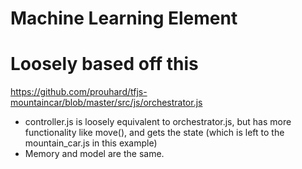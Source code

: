 # Machine Learning Element 

# Loosely based off this
https://github.com/prouhard/tfjs-mountaincar/blob/master/src/js/orchestrator.js

- controller.js is loosely equivalent to orchestrator.js, but has more functionality
like move(), and gets the state (which is left to the mountain_car.js in this example)
- Memory and model are the same.